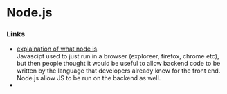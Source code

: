 # Node.js

### Links

* [explaination of what node is](https://nodejs.dev/learn). \
  Javascipt used to just run in a browser (exploreer, firefox, chrome etc), but then people thought it would be useful to allow backend code to be written by the language that developers already knew for the front end. Node.js allow JS to be run on the backend as well. 
*
